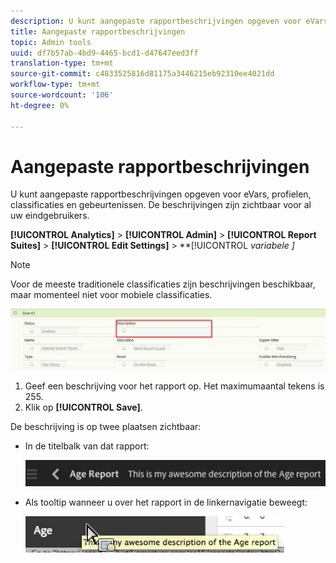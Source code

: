 ```yaml
---
description: U kunt aangepaste rapportbeschrijvingen opgeven voor eVars, profielen, classificaties en gebeurtenissen. De beschrijvingen zijn zichtbaar voor al uw eindgebruikers.
title: Aangepaste rapportbeschrijvingen
topic: Admin tools
uuid: df7b57ab-4bd9-4465-bcd1-d47647eed3ff
translation-type: tm+mt
source-git-commit: c4833525816d81175a3446215eb92310ee4021dd
workflow-type: tm+mt
source-wordcount: '106'
ht-degree: 0%

---
```



# Aangepaste rapportbeschrijvingen

U kunt aangepaste rapportbeschrijvingen opgeven voor eVars, profielen, classificaties en gebeurtenissen. De beschrijvingen zijn zichtbaar voor al uw eindgebruikers.

**[!UICONTROL Analytics]** > **[!UICONTROL Admin]** > **[!UICONTROL Report Suites]** > **[!UICONTROL Edit Settings]** > **[!UICONTROL *variabele *]**

>[!NOTE]
>
>Voor de meeste traditionele classificaties zijn beschrijvingen beschikbaar, maar momenteel niet voor mobiele classificaties.

![](assets/report_descriptions.png)

1. Geef een beschrijving voor het rapport op. Het maximumaantal tekens is 255.
1. Klik op **[!UICONTROL Save]**.

De beschrijving is op twee plaatsen zichtbaar:

* In de titelbalk van dat rapport:

   ![](assets/report_description_2.png)

* Als tooltip wanneer u over het rapport in de linkernavigatie beweegt:

   ![](assets/report_description_3.png)

